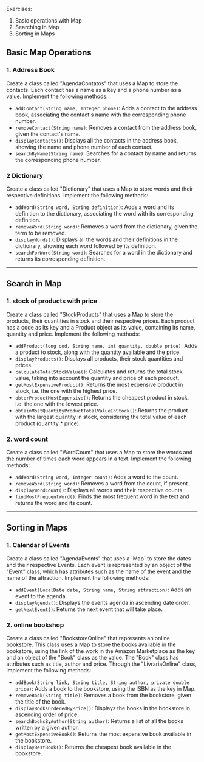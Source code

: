 Exercises:

1. Basic operations with Map
2. Searching in Map
3. Sorting in Maps

## Basic Map Operations

### 1. Address Book

<p>
Create a class called "AgendaContatos" that uses a Map to store the contacts. Each contact has a name as a key and a phone number as a value. Implement the following methods:

- `addContact(String name, Integer phone)`: Adds a contact to the address book, associating the contact's name with the corresponding phone number.
- `removeContact(String name)`: Removes a contact from the address book, given the contact's name.
- `displayContacts()`: Displays all the contacts in the address book, showing the name and phone number of each contact.
- `searchByName(String name)`: Searches for a contact by name and returns the corresponding phone number.
</p>

### 2 Dictionary

<p>
Create a class called "Dictionary" that uses a Map to store words and their respective definitions. Implement the following methods:

- `addWord(String word, String definition)`: Adds a word and its definition to the dictionary, associating the word with its corresponding definition.
- `removeWord(String word)`: Removes a word from the dictionary, given the term to be removed.
- `displayWords()`: Displays all the words and their definitions in the dictionary, showing each word followed by its definition.
- `searchForWord(String word)`: Searches for a word in the dictionary and returns its corresponding definition.
</p>

---

## Search in Map

### 1. stock of products with price

<p>
Create a class called "StockProducts" that uses a Map to store the products, their quantities in stock and their respective prices. Each product has a code as its key and a Product object as its value, containing its name, quantity and price. Implement the following methods:

- `addProduct(long cod, String name, int quantity, double price)`: Adds a product to stock, along with the quantity available and the price.
- `displayProducts()`: Displays all products, their stock quantities and prices.
- `calculateTotalStockValue()`: Calculates and returns the total stock value, taking into account the quantity and price of each product.
- `getMostExpensiveProduct()`: Returns the most expensive product in stock, i.e. the one with the highest price.
- `obterProductMostExpensive()`: Returns the cheapest product in stock, i.e. the one with the lowest price.
- `obtainMostQuantityProductTotalValueInStock()`: Returns the product with the largest quantity in stock, considering the total value of each product (quantity * price).
</p>

### 2. word count

<p>
Create a class called "WordCount" that uses a Map to store the words and the number of times each word appears in a text. Implement the following methods:

- `addWord(String word, Integer count)`: Adds a word to the count.
- `removeWord(String word)`: Removes a word from the count, if present.
- `displayWordCount()`: Displays all words and their respective counts.
- `findMostFrequentWord()`: Finds the most frequent word in the text and returns the word and its count.
</p>

---

## Sorting in Maps

### 1. Calendar of Events

<p>
Create a class called "AgendaEvents" that uses a `Map` to store the dates and their respective Events. Each event is represented by an object of the "Event" class, which has attributes such as the name of the event and the name of the attraction. Implement the following methods:

- `addEvent(LocalDate date, String name, String attraction)`: Adds an event to the agenda.
- `displayAgenda()`: Displays the events agenda in ascending date order.
- `getNextEvent()`: Returns the next event that will take place.
</p>

### 2. online bookshop

<p>
Create a class called "BookstoreOnline" that represents an online bookstore. This class uses a Map to store the books available in the bookstore, using the link of the work in the Amazon Marketplace as the key and an object of the "Book" class as the value. The "Book" class has attributes such as title, author and price. Through the "LivrariaOnline" class, implement the following methods:

- `addBook(String link, String title, String author, private double price)`: Adds a book to the bookstore, using the ISBN as the key in Map.
- `removeBook(String title)`: Removes a book from the bookstore, given the title of the book.
- `displayBooksOrderedByPrice()`: Displays the books in the bookstore in ascending order of price.
- `searchBooksByAuthor(String author)`: Returns a list of all the books written by a given author.
- `getMostExpensiveBook()`: Returns the most expensive book available in the bookstore.
- `displayBestBook()`: Returns the cheapest book available in the bookstore.
</p>
